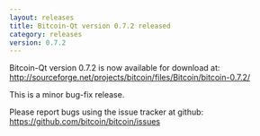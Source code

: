 ```yaml
---
layout: releases
title: Bitcoin-Qt version 0.7.2 released
category: releases
version: 0.7.2
---
```

Bitcoin-Qt version 0.7.2 is now available for download at:
<http://sourceforge.net/projects/bitcoin/files/Bitcoin/bitcoin-0.7.2/>

This is a minor bug-fix release.

Please report bugs using the issue tracker at github:
<https://github.com/bitcoin/bitcoin/issues>

